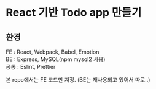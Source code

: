 # React 기반 Todo app 만들기

## 환경

FE : React, Webpack, Babel, Emotion  
BE : Express, MySQL(npm mysql2 사용)  
공통 : Eslint, Prettier

본 repo에서는 FE 코드만 저장. (BE는 재사용되고 있어서 따로..)
